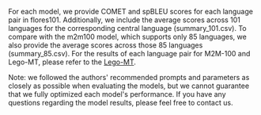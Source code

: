 For each model, we provide COMET and spBLEU scores for each language pair in flores101. Additionally, 
we include the average scores across 101 languages for the corresponding central language (summary_101.csv). 
To compare with the m2m100 model, which supports only 85 languages, 
we also provide the average scores across those 85 languages (summary_85.csv).
For the results of each language pair for M2M-100 and Lego-MT, please refer to the [Lego-MT](https://github.com/CONE-MT/Lego-MT).

Note: we followed the authors' recommended prompts and parameters as closely as possible when evaluating the models, but we cannot guarantee that we fully optimized each model's performance. If you have any questions regarding the model results, please feel free to contact us.